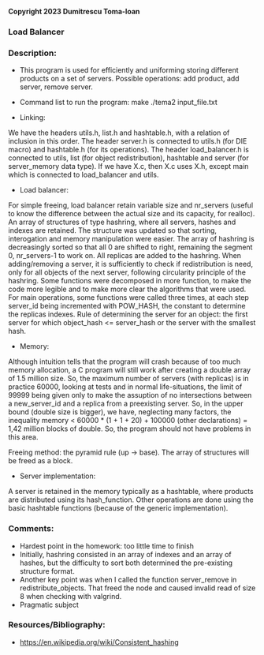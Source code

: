 **Copyright 2023 Dumitrescu Toma-Ioan**

### Load Balancer

### Description:

* This program is used for efficiently and uniforming storing different
products on a set of servers. Possible operations: add product, add server,
remove server.

* Command list to run the program:
make
./tema2 input_file.txt

* Linking:

We have the headers utils.h, list.h and hashtable.h, with a relation of
inclusion in this order. The header server.h is connected to utils.h (for
DIE macro) and hashtable.h (for its operations). The header load_balancer.h
is connected to utils, list (for object redistribution), hashtable and
server (for server_memory data type). If we have X.c, then X.c uses X.h,
except main which is connected to load_balancer and utils.

* Load balancer:

For simple freeing, load balancer retain variable size and nr_servers (useful
to know the difference between the actual size and its capacity, for realloc).
An array of structures of type hashring, where all servers, hashes and indexes
are retained. The structure was updated so that sorting, interogation and
memory manipulation were easier. The array of hashring is decreasingly sorted
so that all 0 are shifted to right, remaining the segment 0, nr_servers-1 to
work on. All replicas are added to the hashring. When adding/removing a server,
it is sufficiently to check if redistribution is need, only for all objects of the
next server, following circularity principle of the hashring. Some functions were
decomposed in more function, to make the code more legible and to make more clear
the algorithms that were used. For main operations, some functions were called
three times, at each step server_id being incremented with POW_HASH, the constant
to determine the replicas indexes. Rule of determining the server for an object:
the first server for which object_hash <= server_hash or the server with the smallest
hash.

* Memory:

Although intuition tells that the program will crash because of too much memory
allocation, a C program will still work after creating a double array of 1.5 million
size. So, the maximum number of servers (with replicas) is in practice 60000, looking
at tests and in normal life-situations, the limit of 99999 being given only to
make the assuption of no intersections between a new_server_id and a replica from
a preexisting server. So, in the upper bound (double size is bigger), we have, neglecting
many factors, the inequality memory < 60000 * (1 + 1 + 20) + 100000 (other declarations)
= 1,42 million blocks of double. So, the program should not have problems in this area.

Freeing method: the pyramid rule (up -> base). The array of structures will be freed
as a block.

* Server implementation:

A server is retained in the memory typically as a hashtable, where products
are distributed using its hash_function. Other operations are done using the
basic hashtable functions (because of the generic implementation).

### Comments:

* Hardest point in the homework: too little time to finish
* Initially, hashring consisted in an array of indexes and an array of
hashes, but the difficulty to sort both determined the pre-existing
structure format.
* Another key point was when I called the function server_remove in
redistribute_objects. That freed the node and caused invalid read of size 8
when checking with valgrind.
* Pragmatic subject

### Resources/Bibliography:

* https://en.wikipedia.org/wiki/Consistent_hashing
